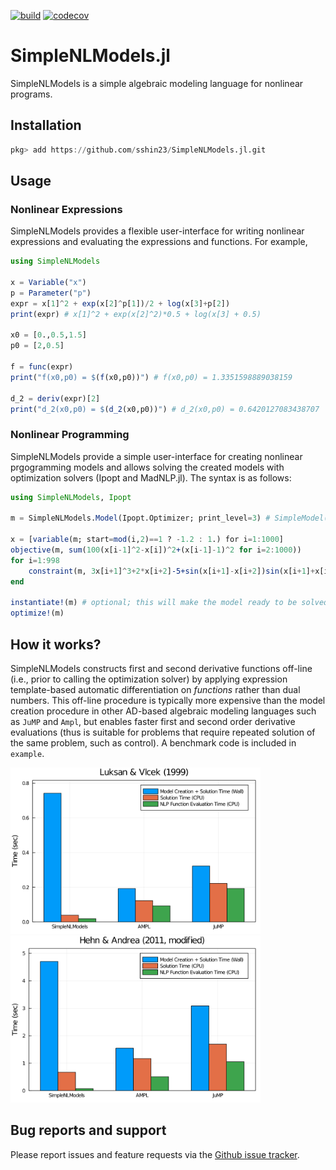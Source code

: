 [![build](https://github.com/sshin23/SimpleNLModels.jl/actions/workflows/test.yml/badge.svg)](https://github.com/sshin23/SimpleNLModels.jl/actions/workflows/test.yml)
[![codecov](https://codecov.io/gh/sshin23/SimpleNLModels.jl/branch/main/graph/badge.svg?token=U6NMMW0IT5)](https://codecov.io/gh/sshin23/SimpleNLModels.jl)
# SimpleNLModels.jl

SimpleNLModels is a simple algebraic modeling language for nonlinear programs.

## Installation
```julia
pkg> add https://github.com/sshin23/SimpleNLModels.jl.git
```

## Usage
### Nonlinear Expressions
SimpleNLModels provides a flexible user-interface for writing nonlinear expressions and evaluating the expressions and functions. For example,
```julia
using SimpleNLModels

x = Variable("x")
p = Parameter("p")
expr = x[1]^2 + exp(x[2]^p[1])/2 + log(x[3]+p[2])
print(expr) # x[1]^2 + exp(x[2]^2)*0.5 + log(x[3] + 0.5)

x0 = [0.,0.5,1.5]
p0 = [2,0.5]

f = func(expr)
print("f(x0,p0) = $(f(x0,p0))") # f(x0,p0) = 1.3351598889038159

d_2 = deriv(expr)[2]
print("d_2(x0,p0) = $(d_2(x0,p0))") # d_2(x0,p0) = 0.6420127083438707
```

### Nonlinear Programming
SimpleNLModels provide a simple user-interface for creating nonlinear prgogramming models and allows solving the created models with optimization solvers (Ipopt and MadNLP.jl). The syntax is as follows:
```julia
using SimpleNLModels, Ipopt

m = SimpleNLModels.Model(Ipopt.Optimizer; print_level=3) # SimpleModel( ... ) works as well

x = [variable(m; start=mod(i,2)==1 ? -1.2 : 1.) for i=1:1000]   
objective(m, sum(100(x[i-1]^2-x[i])^2+(x[i-1]-1)^2 for i=2:1000))
for i=1:998
    constraint(m, 3x[i+1]^3+2*x[i+2]-5+sin(x[i+1]-x[i+2])sin(x[i+1]+x[i+2])+4x[i+1]-x[i]exp(x[i]-x[i+1])-3 == 0)
end

instantiate!(m) # optional; this will make the model ready to be solved
optimize!(m)
```

## How it works?
SimpleNLModels constructs first and second derivative functions off-line (i.e., prior to calling the optimization solver) by applying expression template-based automatic differentiation on _functions_ rather than dual numbers. This off-line procedure is typically more expensive than the model creation procedure in other AD-based algebraic modeling languages such as `JuMP` and `Ampl`, but enables faster first and second order derivative evaluations (thus is suitable for problems that require repeated solution of the same problem, such as control). A benchmark code is included in `example`.

<img src="/example/output/luksanvlcek.png" width="400"/><img src="/example/output/hehnandrea.png" width="400"/>

## Bug reports and support
Please report issues and feature requests via the [Github issue tracker](https://github.com/sshin23/SimpleNLModels.jl/issues).
